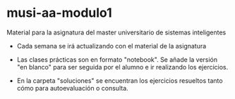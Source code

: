 # musi-aa-modulo1

Material para la asignatura del master universitario de sistemas inteligentes

* Cada semana se irá actualizando con el material de la asignatura

* Las clases prácticas son en formato "notebook". Se añade la versión "en blanco" para ser seguida por el alumno e ir realizando los ejercicios.
* En la carpeta "soluciones" se encuentran los ejercicios resueltos tanto cómo para autoevaluación o consulta.

